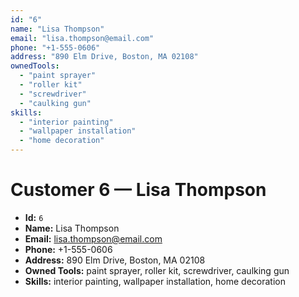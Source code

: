 ```yaml
---
id: "6"
name: "Lisa Thompson"
email: "lisa.thompson@email.com"
phone: "+1-555-0606"
address: "890 Elm Drive, Boston, MA 02108"
ownedTools:
  - "paint sprayer"
  - "roller kit"
  - "screwdriver"
  - "caulking gun"
skills:
  - "interior painting"
  - "wallpaper installation"
  - "home decoration"
---
```


# Customer 6 — Lisa Thompson

- **Id:** `6`
- **Name:** Lisa Thompson
- **Email:** lisa.thompson@email.com
- **Phone:** +1-555-0606
- **Address:** 890 Elm Drive, Boston, MA 02108
- **Owned Tools:** paint sprayer, roller kit, screwdriver, caulking gun
- **Skills:** interior painting, wallpaper installation, home decoration
